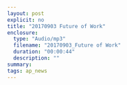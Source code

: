```yaml
---
layout: post
explicit: no
title: "20170903 Future of Work"
enclosure:
  type: "Audio/mp3"
  filename: "20170903_Future of Work"
  duration: "00:00:44"
  description: ""
summary:
tags: ap_news
---
```




